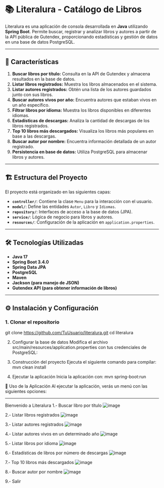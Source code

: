 # 📚 Literalura - Catálogo de Libros

Literalura es una aplicación de consola desarrollada en **Java** utilizando **Spring Boot**. Permite buscar, registrar y analizar libros y autores a partir de la API pública de Gutendex, proporcionando estadísticas y gestión de datos en una base de datos PostgreSQL.

---

## 🚀 Características

1. **Buscar libros por título:** Consulta en la API de Gutendex y almacena resultados en la base de datos.
2. **Listar libros registrados:** Muestra los libros almacenados en el sistema.
3. **Listar autores registrados:** Obtén una lista de los autores guardados junto con sus libros.
4. **Buscar autores vivos por año:** Encuentra autores que estaban vivos en un año específico.
5. **Filtrar libros por idioma:** Muestra los libros disponibles en diferentes idiomas.
6. **Estadísticas de descargas:** Analiza la cantidad de descargas de los libros registrados.
7. **Top 10 libros más descargados:** Visualiza los libros más populares en base a las descargas.
8. **Buscar autor por nombre:** Encuentra información detallada de un autor registrado.
0. **Persistencia en base de datos:** Utiliza PostgreSQL para almacenar libros y autores.

---

## 🏗️ Estructura del Proyecto

El proyecto está organizado en las siguientes capas:

- **`controller/`**: Contiene la clase `Menu` para la interacción con el usuario.
- **`model/`**: Define las entidades `Autor`, `Libro` y `Idiomas`.
- **`repository/`**: Interfaces de acceso a la base de datos (JPA).
- **`service/`**: Lógica de negocio para libros y autores.
- **`resources/`**: Configuración de la aplicación en `application.properties`.

---

## 🛠️ Tecnologías Utilizadas

- **Java 17**
- **Spring Boot 3.4.0**
- **Spring Data JPA**
- **PostgreSQL**
- **Maven**
- **Jackson (para manejo de JSON)**
- **Gutendex API (para obtener información de libros)**

---

## ⚙️ Instalación y Configuración

### 1. Clonar el repositorio

git clone https://github.com/TuUsuario/literalura.git
cd literalura

2. Configurar la base de datos
Modifica el archivo src/main/resources/application.properties con tus credenciales de PostgreSQL:

3. Construcción del proyecto
Ejecuta el siguiente comando para compilar:
mvn clean install

4. Ejecutar la aplicación
Inicia la aplicación con:
mvn spring-boot:run

📝 Uso de la Aplicación
Al ejecutar la aplicación, verás un menú con las siguientes opciones:

--------------
Bienvenido a Literalura
1.- Buscar libro por título
![image](https://github.com/user-attachments/assets/a793c1c0-8627-47fe-9dcc-a80ee08907ba)

2.- Listar libros registrados
![image](https://github.com/user-attachments/assets/de85e9cf-3cc2-44e7-838a-34b2ed44f810)

3.- Listar autores registrados
![image](https://github.com/user-attachments/assets/747bdef5-8f7c-44f9-a9a8-f080cb682890)

4.- Listar autores vivos en un determinado año
![image](https://github.com/user-attachments/assets/375746f9-65e1-4b3f-afda-e73c3dd3f6e9)

5.- Listar libros por idioma
![image](https://github.com/user-attachments/assets/37a124f0-b5a0-4baa-9e5c-b67f303edc7e)

6.- Estadísticas de libros por número de descargas
![image](https://github.com/user-attachments/assets/5bf10cbb-8435-40f7-96ed-1eb07f2acea8)

7.- Top 10 libros más descargados
![image](https://github.com/user-attachments/assets/11afc713-1f50-42c1-bb4a-4024e6bafa2a)

8.- Buscar autor por nombre
![image](https://github.com/user-attachments/assets/5ee10db2-60b4-4550-99e4-3a08d153e03f)

9.- Salir
